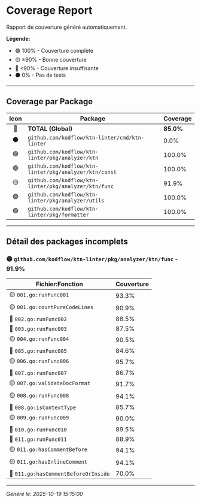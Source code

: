 # Coverage Report

Rapport de couverture généré automatiquement.

**Légende:**
- 🟢 100% - Couverture complète
- 🟡 ≥90% - Bonne couverture
- 🔴 <90% - Couverture insuffisante
- ⚫ 0% - Pas de tests

---

## Coverage par Package

| Icon | Package | Coverage |
|:----:|---------|----------|
| 🔴 | **TOTAL (Global)** | **85.0%** |
| ⚫ | `github.com/kodflow/ktn-linter/cmd/ktn-linter` | 0.0% |
| 🟢 | `github.com/kodflow/ktn-linter/pkg/analyzer/ktn` | 100.0% |
| 🟢 | `github.com/kodflow/ktn-linter/pkg/analyzer/ktn/const` | 100.0% |
| 🟡 | `github.com/kodflow/ktn-linter/pkg/analyzer/ktn/func` | 91.9% |
| 🟢 | `github.com/kodflow/ktn-linter/pkg/analyzer/utils` | 100.0% |
| 🟢 | `github.com/kodflow/ktn-linter/pkg/formatter` | 100.0% |

---

## Détail des packages incomplets

### 🟡 `github.com/kodflow/ktn-linter/pkg/analyzer/ktn/func` - 91.9%

| Fichier:Fonction | Couverture |
|------------------|------------|
| 🟡 `001.go:runFunc001` | 93.3% |
| 🟡 `001.go:countPureCodeLines` | 90.9% |
| 🔴 `002.go:runFunc002` | 88.5% |
| 🔴 `003.go:runFunc003` | 87.5% |
| 🟡 `004.go:runFunc004` | 90.5% |
| 🔴 `005.go:runFunc005` | 84.6% |
| 🟡 `006.go:runFunc006` | 95.7% |
| 🔴 `007.go:runFunc007` | 86.7% |
| 🟡 `007.go:validateDocFormat` | 91.7% |
| 🟡 `008.go:runFunc008` | 94.1% |
| 🔴 `008.go:isContextType` | 85.7% |
| 🟡 `009.go:runFunc009` | 90.0% |
| 🔴 `010.go:runFunc010` | 89.5% |
| 🔴 `011.go:runFunc011` | 88.9% |
| 🟡 `011.go:hasCommentBefore` | 94.1% |
| 🟡 `011.go:hasInlineComment` | 94.1% |
| 🔴 `011.go:hasCommentBeforeOrInside` | 70.0% |


---

*Généré le: 2025-10-19 15:15:00*
